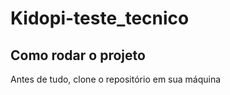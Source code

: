 # Kidopi-teste_tecnico
<h2> Como rodar o projeto </h2>
<p>Antes de tudo, clone o repositório em sua máquina</p>
